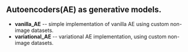 ## Autoencoders(AE) as generative models.
+ **vanilla_AE** -- simple implementation of vanilla AE using custom non-image datasets.
+ **variational_AE** -- variational AE implementation, using custom non-image datasets.
